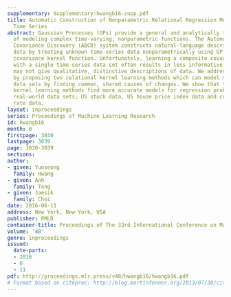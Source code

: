 ```yaml
---
supplementary: Supplementary:hwangb16-supp.pdf
title: Automatic Construction of Nonparametric Relational Regression Models for Multiple
  Time Series
abstract: Gaussian Processes (GPs) provide a general and analytically tractable way
  of modeling complex time-varying, nonparametric functions. The Automatic Bayesian
  Covariance Discovery (ABCD) system constructs natural-language description of time-series
  data by treating unknown time-series data nonparametrically using GP with a composite
  covariance kernel function. Unfortunately, learning a composite covariance kernel
  with a single time-series data set often results in less informative kernel that
  may not give qualitative, distinctive descriptions of data. We address this challenge
  by proposing two relational kernel learning methods which can model multiple time-series
  data sets by finding common, shared causes of changes. We show that the relational
  kernel learning methods find more accurate models for regression problems on several
  real-world data sets; US stock data, US house price index data and currency exchange
  rate data.
layout: inproceedings
series: Proceedings of Machine Learning Research
id: hwangb16
month: 0
firstpage: 3030
lastpage: 3039
page: 3030-3039
sections: 
author:
- given: Yunseong
  family: Hwang
- given: Anh
  family: Tong
- given: Jaesik
  family: Choi
date: 2016-06-11
address: New York, New York, USA
publisher: PMLR
container-title: Proceedings of The 33rd International Conference on Machine Learning
volume: '48'
genre: inproceedings
issued:
  date-parts:
  - 2016
  - 6
  - 11
pdf: http://proceedings.mlr.press/v48/hwangb16/hwangb16.pdf
# Format based on citeproc: http://blog.martinfenner.org/2013/07/30/citeproc-yaml-for-bibliographies/
---
```

